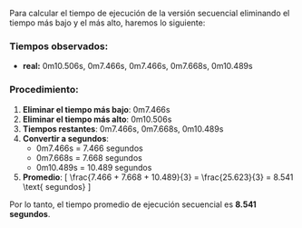 Para calcular el tiempo de ejecución de la versión secuencial eliminando el tiempo más bajo y el más alto, haremos lo siguiente:

### Tiempos observados:
- **real:** 0m10.506s, 0m7.466s, 0m7.466s, 0m7.668s, 0m10.489s

### Procedimiento:
1. **Eliminar el tiempo más bajo**: 0m7.466s
2. **Eliminar el tiempo más alto**: 0m10.506s
3. **Tiempos restantes**: 0m7.466s, 0m7.668s, 0m10.489s
4. **Convertir a segundos**:
   - 0m7.466s = 7.466 segundos
   - 0m7.668s = 7.668 segundos
   - 0m10.489s = 10.489 segundos
5. **Promedio**:
   \[
   \frac{7.466 + 7.668 + 10.489}{3} = \frac{25.623}{3} = 8.541 \text{ segundos}
   \]

Por lo tanto, el tiempo promedio de ejecución secuencial es **8.541 segundos**.
